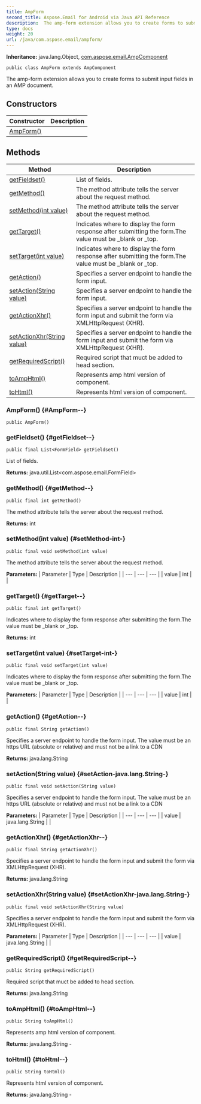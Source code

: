 ```yaml
---
title: AmpForm
second_title: Aspose.Email for Android via Java API Reference
description:  The amp-form extension allows you to create forms to submit input fields in an AMP document.
type: docs
weight: 20
url: /java/com.aspose.email/ampform/
---
```

**Inheritance:**
java.lang.Object, [com.aspose.email.AmpComponent](../../com.aspose.email/ampcomponent)
```
public class AmpForm extends AmpComponent
```

The amp-form extension allows you to create forms to submit input fields in an AMP document.
## Constructors

| Constructor | Description |
| --- | --- |
| [AmpForm()](#AmpForm--) |  |
## Methods

| Method | Description |
| --- | --- |
| [getFieldset()](#getFieldset--) | List of fields. |
| [getMethod()](#getMethod--) | The method attribute tells the server about the request method. |
| [setMethod(int value)](#setMethod-int-) | The method attribute tells the server about the request method. |
| [getTarget()](#getTarget--) | Indicates where to display the form response after submitting the form.The value must be \_blank or \_top. |
| [setTarget(int value)](#setTarget-int-) | Indicates where to display the form response after submitting the form.The value must be \_blank or \_top. |
| [getAction()](#getAction--) | Specifies a server endpoint to handle the form input. |
| [setAction(String value)](#setAction-java.lang.String-) | Specifies a server endpoint to handle the form input. |
| [getActionXhr()](#getActionXhr--) | Specifies a server endpoint to handle the form input and submit the form via XMLHttpRequest (XHR). |
| [setActionXhr(String value)](#setActionXhr-java.lang.String-) | Specifies a server endpoint to handle the form input and submit the form via XMLHttpRequest (XHR). |
| [getRequiredScript()](#getRequiredScript--) | Required script that muct be added to head section. |
| [toAmpHtml()](#toAmpHtml--) | Represents amp html version of component. |
| [toHtml()](#toHtml--) | Represents html version of component. |
### AmpForm() {#AmpForm--}
```
public AmpForm()
```


### getFieldset() {#getFieldset--}
```
public final List<FormField> getFieldset()
```


List of fields.

**Returns:**
java.util.List<com.aspose.email.FormField>
### getMethod() {#getMethod--}
```
public final int getMethod()
```


The method attribute tells the server about the request method.

**Returns:**
int
### setMethod(int value) {#setMethod-int-}
```
public final void setMethod(int value)
```


The method attribute tells the server about the request method.

**Parameters:**
| Parameter | Type | Description |
| --- | --- | --- |
| value | int |  |

### getTarget() {#getTarget--}
```
public final int getTarget()
```


Indicates where to display the form response after submitting the form.The value must be \_blank or \_top.

**Returns:**
int
### setTarget(int value) {#setTarget-int-}
```
public final void setTarget(int value)
```


Indicates where to display the form response after submitting the form.The value must be \_blank or \_top.

**Parameters:**
| Parameter | Type | Description |
| --- | --- | --- |
| value | int |  |

### getAction() {#getAction--}
```
public final String getAction()
```


Specifies a server endpoint to handle the form input. The value must be an https URL (absolute or relative) and must not be a link to a CDN

**Returns:**
java.lang.String
### setAction(String value) {#setAction-java.lang.String-}
```
public final void setAction(String value)
```


Specifies a server endpoint to handle the form input. The value must be an https URL (absolute or relative) and must not be a link to a CDN

**Parameters:**
| Parameter | Type | Description |
| --- | --- | --- |
| value | java.lang.String |  |

### getActionXhr() {#getActionXhr--}
```
public final String getActionXhr()
```


Specifies a server endpoint to handle the form input and submit the form via XMLHttpRequest (XHR).

**Returns:**
java.lang.String
### setActionXhr(String value) {#setActionXhr-java.lang.String-}
```
public final void setActionXhr(String value)
```


Specifies a server endpoint to handle the form input and submit the form via XMLHttpRequest (XHR).

**Parameters:**
| Parameter | Type | Description |
| --- | --- | --- |
| value | java.lang.String |  |

### getRequiredScript() {#getRequiredScript--}
```
public String getRequiredScript()
```


Required script that muct be added to head section.

**Returns:**
java.lang.String
### toAmpHtml() {#toAmpHtml--}
```
public String toAmpHtml()
```


Represents amp html version of component.

**Returns:**
java.lang.String - 
### toHtml() {#toHtml--}
```
public String toHtml()
```


Represents html version of component.

**Returns:**
java.lang.String - 
